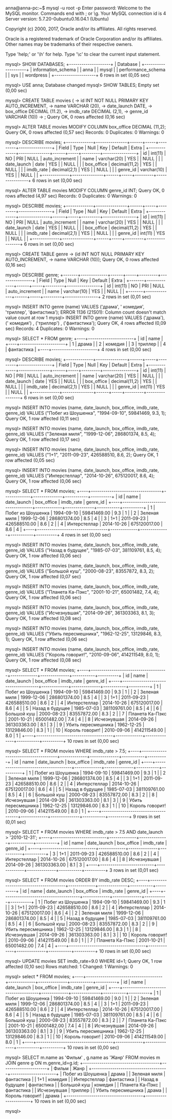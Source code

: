 anna@anna-pc:~$ mysql -u root -p
Enter password: 
Welcome to the MySQL monitor.  Commands end with ; or \g.
Your MySQL connection id is 4
Server version: 5.7.20-0ubuntu0.16.04.1 (Ubuntu)

Copyright (c) 2000, 2017, Oracle and/or its affiliates. All rights reserved.

Oracle is a registered trademark of Oracle Corporation and/or its
affiliates. Other names may be trademarks of their respective
owners.

Type 'help;' or '\h' for help. Type '\c' to clear the current input statement.

mysql> SHOW DATABASES;
+--------------------+
| Database           |
+--------------------+
| information_schema |
| anna               |
| mysql              |
| performance_schema |
| sys                |
| wordpress          |
+--------------------+
6 rows in set (0,05 sec)

mysql> USE anna;
Database changed
mysql> SHOW TABLES;
Empty set (0,00 sec)

mysql> CREATE TABLE movies (
    -> id INT NOT NULL PRIMARY KEY AUTO_INCREMENT, 
    -> name VARCHAR (20),
    -> date_launch DATE,
    -> box_office DECIMAL (11.2),
    -> imdb_rate DECIMAL (2,1),
    -> genre_id VARCHAR (10))
    -> ;
Query OK, 0 rows affected (0,16 sec)

mysql> ALTER TABLE movies MODIFY COLUMN box_office DECIMAL (11,2);
Query OK, 0 rows affected (0,57 sec)
Records: 0  Duplicates: 0  Warnings: 0

mysql> DESCRIBE movies;
+-------------+---------------+------+-----+---------+----------------+
| Field       | Type          | Null | Key | Default | Extra          |
+-------------+---------------+------+-----+---------+----------------+
| id          | int(11)       | NO   | PRI | NULL    | auto_increment |
| name        | varchar(20)   | YES  |     | NULL    |                |
| date_launch | date          | YES  |     | NULL    |                |
| box_office  | decimal(11,2) | YES  |     | NULL    |                |
| imdb_rate   | decimal(2,1)  | YES  |     | NULL    |                |
| genre_id    | varchar(10)   | YES  |     | NULL    |                |
+-------------+---------------+------+-----+---------+----------------+
6 rows in set (0,00 sec)

mysql> ALTER TABLE movies MODIFY COLUMN genre_id INT;
Query OK, 0 rows affected (4,97 sec)
Records: 0  Duplicates: 0  Warnings: 0

mysql> DESCRIBE movies;
+-------------+---------------+------+-----+---------+----------------+
| Field       | Type          | Null | Key | Default | Extra          |
+-------------+---------------+------+-----+---------+----------------+
| id          | int(11)       | NO   | PRI | NULL    | auto_increment |
| name        | varchar(20)   | YES  |     | NULL    |                |
| date_launch | date          | YES  |     | NULL    |                |
| box_office  | decimal(11,2) | YES  |     | NULL    |                |
| imdb_rate   | decimal(2,1)  | YES  |     | NULL    |                |
| genre_id    | int(11)       | YES  |     | NULL    |                |
+-------------+---------------+------+-----+---------+----------------+
6 rows in set (0,00 sec)

mysql> CREATE TABLE genre 
    -> (id INT NOT NULL PRIMARY KEY AUTO_INCREMENT,
    -> name VARCHAR (10));
Query OK, 0 rows affected (0,16 sec)

mysql> DESCRIBE genre;
+-------+-------------+------+-----+---------+----------------+
| Field | Type        | Null | Key | Default | Extra          |
+-------+-------------+------+-----+---------+----------------+
| id    | int(11)     | NO   | PRI | NULL    | auto_increment |
| name  | varchar(10) | YES  |     | NULL    |                |
+-------+-------------+------+-----+---------+----------------+
2 rows in set (0,01 sec)

mysql> INSERT INTO genre (name) VALUES ('драма', ' комедия', 'триллер', 'фантастика');
ERROR 1136 (21S01): Column count doesn't match value count at row 1
mysql> INSERT INTO genre (name) VALUES ('драма'), (' комедия') , ('триллер') , ('фантастика');
Query OK, 4 rows affected (0,09 sec)
Records: 4  Duplicates: 0  Warnings: 0

mysql> SELECT * FROM genre;
+----+----------------------+
| id | name                 |
+----+----------------------+
|  1 | драма                |
|  2 |  комедия             |
|  3 | триллер              |
|  4 | фантастика           |
+----+----------------------+
4 rows in set (0,00 sec)

mysql> DESCRIBE movies;
+-------------+---------------+------+-----+---------+----------------+
| Field       | Type          | Null | Key | Default | Extra          |
+-------------+---------------+------+-----+---------+----------------+
| id          | int(11)       | NO   | PRI | NULL    | auto_increment |
| name        | varchar(20)   | YES  |     | NULL    |                |
| date_launch | date          | YES  |     | NULL    |                |
| box_office  | decimal(11,2) | YES  |     | NULL    |                |
| imdb_rate   | decimal(2,1)  | YES  |     | NULL    |                |
| genre_id    | int(11)       | YES  |     | NULL    |                |
+-------------+---------------+------+-----+---------+----------------+
6 rows in set (0,00 sec)

mysql> INSERT INTO movies (name, date_launch, box_office, imdb_rate, genre_id) VALUES ("Побег из Шоушенка", "1994-09-10", 59841469, 9.3, 1);
Query OK, 1 row affected (0,11 sec)

mysql> INSERT INTO movies (name, date_launch, box_office, imdb_rate, genre_id) VALUES ("Зеленая миля", "1999-12-06", 286801374, 8.5, 4);
Query OK, 1 row affected (0,17 sec)

mysql> INSERT INTO movies (name, date_launch, box_office, imdb_rate, genre_id) VALUES ("1+1", "2011-09-23", 426588510, 8.6, 2);
Query OK, 1 row affected (0,05 sec)

mysql> INSERT INTO movies (name, date_launch, box_office, imdb_rate, genre_id) VALUES ("Интерстеллар", "2014-10-26", 675120017, 8.6, 4);
Query OK, 1 row affected (0,06 sec)

mysql> SELECT * FROM  movies;
+----+----------------------------------+-------------+--------------+-----------+----------+
| id | name                             | date_launch | box_office   | imdb_rate | genre_id |
+----+----------------------------------+-------------+--------------+-----------+----------+
|  1 | Побег из Шоушенка                | 1994-09-10  |  59841469.00 |       9.3 |        1 |
|  2 | Зеленая миля                     | 1999-12-06  | 286801374.00 |       8.5 |        4 |
|  3 | 1+1                              | 2011-09-23  | 426588510.00 |       8.6 |        2 |
|  4 | Интерстеллар                     | 2014-10-26  | 675120017.00 |       8.6 |        4 |
+----+----------------------------------+-------------+--------------+-----------+----------+
4 rows in set (0,00 sec)

mysql> INSERT INTO movies (name, date_launch, box_office, imdb_rate, genre_id) VALUES ("Назад в будущее", "1985-07-03", 381109761, 8.5, 4);
Query OK, 1 row affected (0,06 sec)

mysql> INSERT INTO movies (name, date_launch, box_office, imdb_rate, genre_id) VALUES ("Большой куш", "2000-08-23", 83557872, 8.3, 2);
Query OK, 1 row affected (0,07 sec)

mysql> INSERT INTO movies (name, date_launch, box_office, imdb_rate, genre_id) VALUES ("Планета Ка-Пэкс", "2001-10-21", 65001482, 7.4, 4);
Query OK, 1 row affected (0,06 sec)

mysql> INSERT INTO movies (name, date_launch, box_office, imdb_rate, genre_id) VALUES ("Исчезнувшая", "2014-09-26", 361303363, 8.1, 3);
Query OK, 1 row affected (0,08 sec)

mysql> INSERT INTO movies (name, date_launch, box_office, imdb_rate, genre_id) VALUES ("Убить пересмешника", "1962-12-25", 13129846, 8.3, 1);
Query OK, 1 row affected (0,06 sec)

mysql> INSERT INTO movies (name, date_launch, box_office, imdb_rate, genre_id) VALUES ("Король говорит!", "2010-09-06", 414211549, 8.0, 1);
Query OK, 1 row affected (0,08 sec)

mysql> SELECT * FROM movies;
+----+-------------------------------------+-------------+--------------+-----------+----------+
| id | name                                | date_launch | box_office   | imdb_rate | genre_id |
+----+-------------------------------------+-------------+--------------+-----------+----------+
|  1 | Побег из Шоушенка                   | 1994-09-10  |  59841469.00 |       9.3 |        1 |
|  2 | Зеленая миля                        | 1999-12-06  | 286801374.00 |       8.5 |        4 |
|  3 | 1+1                                 | 2011-09-23  | 426588510.00 |       8.6 |        2 |
|  4 | Интерстеллар                        | 2014-10-26  | 675120017.00 |       8.6 |        4 |
|  5 | Назад в будущее                     | 1985-07-03  | 381109761.00 |       8.5 |        4 |
|  6 | Большой куш                         | 2000-08-23  |  83557872.00 |       8.3 |        2 |
|  7 | Планета Ка-Пэкс                     | 2001-10-21  |  65001482.00 |       7.4 |        4 |
|  8 | Исчезнувшая                         | 2014-09-26  | 361303363.00 |       8.1 |        3 |
|  9 | Убить пересмешника                  | 1962-12-25  |  13129846.00 |       8.3 |        1 |
| 10 | Король говорит!                     | 2010-09-06  | 414211549.00 |       8.0 |        1 |
+----+-------------------------------------+-------------+--------------+-----------+----------+
10 rows in set (0,00 sec)


mysql> SELECT * FROM movies WHERE imdb_rate > 7.5;
+----+-------------------------------------+-------------+--------------+-----------+----------+
| id | name                                | date_launch | box_office   | imdb_rate | genre_id |
+----+-------------------------------------+-------------+--------------+-----------+----------+
|  1 | Побег из Шоушенка                   | 1994-09-10  |  59841469.00 |       9.3 |        1 |
|  2 | Зеленая миля                        | 1999-12-06  | 286801374.00 |       8.5 |        4 |
|  3 | 1+1                                 | 2011-09-23  | 426588510.00 |       8.6 |        2 |
|  4 | Интерстеллар                        | 2014-10-26  | 675120017.00 |       8.6 |        4 |
|  5 | Назад в будущее                     | 1985-07-03  | 381109761.00 |       8.5 |        4 |
|  6 | Большой куш                         | 2000-08-23  |  83557872.00 |       8.3 |        2 |
|  8 | Исчезнувшая                         | 2014-09-26  | 361303363.00 |       8.1 |        3 |
|  9 | Убить пересмешника                  | 1962-12-25  |  13129846.00 |       8.3 |        1 |
| 10 | Король говорит!                     | 2010-09-06  | 414211549.00 |       8.0 |        1 |
+----+-------------------------------------+-------------+--------------+-----------+----------+
9 rows in set (0,01 sec)

mysql> SELECT * FROM movies WHERE imdb_rate > 7.5 AND date_launch > '2010-12-31';
+----+--------------------------+-------------+--------------+-----------+----------+
| id | name                     | date_launch | box_office   | imdb_rate | genre_id |
+----+--------------------------+-------------+--------------+-----------+----------+
|  3 | 1+1                      | 2011-09-23  | 426588510.00 |       8.6 |        2 |
|  4 | Интерстеллар             | 2014-10-26  | 675120017.00 |       8.6 |        4 |
|  8 | Исчезнувшая              | 2014-09-26  | 361303363.00 |       8.1 |        3 |
+----+--------------------------+-------------+--------------+-----------+----------+
3 rows in set (0,01 sec)

mysql> SELECT * FROM movies ORDER BY imdb_rate DESC;
+----+-------------------------------------+-------------+--------------+-----------+----------+
| id | name                                | date_launch | box_office   | imdb_rate | genre_id |
+----+-------------------------------------+-------------+--------------+-----------+----------+
|  1 | Побег из Шоушенка                   | 1994-09-10  |  59841469.00 |       9.3 |        1 |
|  3 | 1+1                                 | 2011-09-23  | 426588510.00 |       8.6 |        2 |
|  4 | Интерстеллар                        | 2014-10-26  | 675120017.00 |       8.6 |        4 |
|  2 | Зеленая миля                        | 1999-12-06  | 286801374.00 |       8.5 |        4 |
|  5 | Назад в будущее                     | 1985-07-03  | 381109761.00 |       8.5 |        4 |
|  6 | Большой куш                         | 2000-08-23  |  83557872.00 |       8.3 |        2 |
|  9 | Убить пересмешника                  | 1962-12-25  |  13129846.00 |       8.3 |        1 |
|  8 | Исчезнувшая                         | 2014-09-26  | 361303363.00 |       8.1 |        3 |
| 10 | Король говорит!                     | 2010-09-06  | 414211549.00 |       8.0 |        1 |
|  7 | Планета Ка-Пэкс                     | 2001-10-21  |  65001482.00 |       7.4 |        4 |
+----+-------------------------------------+-------------+--------------+-----------+----------+
10 rows in set (0,00 sec)

mysql> UPDATE movies SET imdb_rate=9.0 WHERE id=1;
Query OK, 1 row affected (0,10 sec)
Rows matched: 1  Changed: 1  Warnings: 0

mysql> select * FROM movies;
+----+-------------------------------------+-------------+--------------+-----------+----------+
| id | name                                | date_launch | box_office   | imdb_rate | genre_id |
+----+-------------------------------------+-------------+--------------+-----------+----------+
|  1 | Побег из Шоушенка                   | 1994-09-10  |  59841469.00 |       9.0 |        1 |
|  2 | Зеленая миля                        | 1999-12-06  | 286801374.00 |       8.5 |        4 |
|  3 | 1+1                                 | 2011-09-23  | 426588510.00 |       8.6 |        2 |
|  4 | Интерстеллар                        | 2014-10-26  | 675120017.00 |       8.6 |        4 |
|  5 | Назад в будущее                     | 1985-07-03  | 381109761.00 |       8.5 |        4 |
|  6 | Большой куш                         | 2000-08-23  |  83557872.00 |       8.3 |        2 |
|  7 | Планета Ка-Пэкс                     | 2001-10-21  |  65001482.00 |       7.4 |        4 |
|  8 | Исчезнувшая                         | 2014-09-26  | 361303363.00 |       8.1 |        3 |
|  9 | Убить пересмешника                  | 1962-12-25  |  13129846.00 |       8.3 |        1 |
| 10 | Король говорит!                     | 2010-09-06  | 414211549.00 |       8.0 |        1 |
+----+-------------------------------------+-------------+--------------+-----------+----------+
10 rows in set (0,00 sec)



mysql> SELECT m.name as 'Фильм' , g.name as 'Жанр' FROM movies m JOIN genre g ON m.genre_id=g.id;
+-------------------------------------+----------------------+
| Фильм                               | Жанр                 |
+-------------------------------------+----------------------+
| Побег из Шоушенка                   | драма                |
| Зеленая миля                        | фантастика           |
| 1+1                                 |  комедия             |
| Интерстеллар                        | фантастика           |
| Назад в будущее                     | фантастика           |
| Большой куш                         |  комедия             |
| Планета Ка-Пэкс                     | фантастика           |
| Исчезнувшая                         | триллер              |
| Убить пересмешника                  | драма                |
| Король говорит!                     | драма                |
+-------------------------------------+----------------------+
10 rows in set (0,00 sec)

mysql> 
